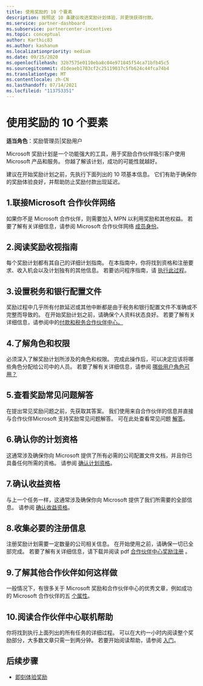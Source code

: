 ```yaml
---
title: 使用奖励的 10 个要素
description: 按照这 10 条建议改进奖励计划体验，并更快获得付款。
ms.service: partner-dashboard
ms.subservice: partnercenter-incentives
ms.topic: conceptual
author: Karthic83
ms.author: kashanum
ms.localizationpriority: medium
ms.date: 09/15/2020
ms.openlocfilehash: 32b7575e0110eba8c04e971845f54ca71bfb45c5
ms.sourcegitcommit: d1deaeb1703cf2c25119037c5fb624c44fca74b4
ms.translationtype: MT
ms.contentlocale: zh-CN
ms.lasthandoff: 07/14/2021
ms.locfileid: "113753351"
---
```

# <a name="the-10-essentials-for-working-with-incentives"></a>使用奖励的 10 个要素

**适当角色**：奖励管理员|奖励用户

Microsoft 奖励计划是一个功能强大的工具，用于奖励合作伙伴吸引客户使用 Microsoft 产品和服务。 你越了解该计划，成功的可能性就越好。

建议在开始奖励计划之前，先执行下面列出的 10 项基本信息。  它们有助于确保你的奖励体验良好，并帮助防止奖励付款出现延迟。

## <a name="1-join-the-microsoft-partner-network"></a>1.联接Microsoft 合作伙伴网络

如果你不是 Microsoft 合作伙伴，则需要加入 MPN 以利用奖励和其他权益。 若要了解有关详细信息，请参阅 Microsoft 合作伙伴网络 [成员身份](https://partner.microsoft.com/membership)。

## <a name="2-read-your-incentives-program-guide"></a>2.阅读奖励收视指南

每个奖励计划都有其自己的详细计划指南。 在本指南中，你将找到资格和注册要求、收入机会以及计划独有的其他信息。 若要访问程序指南，请 [执行此过程](incentives-determined-your-program-eligibility.md#determining-your-program-eligibility)。

## <a name="3-set-up-your-tax-and-banking-profile"></a>3.设置税务和银行配置文件

奖励过程中几乎所有付款延迟或其他中断都是由于税务和银行配置文件不准确或不完整而导致的。 在开始奖励计划之前，请确保个人资料状态良好。 若要了解有关详细信息，请参阅中的[付款和税务合作伙伴中心。](incentives-create-and-manage-your-payout-and-tax-profiles.md)

## <a name="4-learn-about-roles-and-permissions"></a>4.了解角色和权限

必须深入了解奖励计划所涉及的角色和权限。 完成此操作后，可以决定应该将哪些角色分配给公司中的人员。 若要了解有关详细信息，请参阅 [哪些用户角色可用？](incentives-faq.yml#what-user-roles-are-available-)

## <a name="5-review-the-incentives-faq"></a>5.查看奖励常见问题解答

在提出常见奖励问题之前，先获取其答案。 我们使用来自合作伙伴的信息并直接与合作伙伴Microsoft 支持奖励常见问题解答。 可在此处查看常见问题 [解答](incentives-faq.yml)。

## <a name="6-confirm-your-program-eligibility"></a>6.确认你的计划资格

这通常涉及确保你向 Microsoft 提供了所有必需的公司配置文件文档，并且你已具备任何所需的资格。 请参阅 [确认计划资格](incentives-determined-your-program-eligibility.md)。

## <a name="7-confirm-your-earnings-eligibility"></a>7.确认收益资格

与上一个任务一样，这通常涉及确保你向 Microsoft 提供了我们所需要的全部信息。 请参阅 [确认收益资格](incentives-confirm-your-earnings-eligibility.md)。

## <a name="8-gather-the-necessary-enrollment-information"></a>8.收集必要的注册信息

注册奖励计划需要一定数量的公司相关信息。 在开始使用之前，请确保一切已全部完成。 若要了解有关详细信息，请下载并阅读 pdf [合作伙伴中心奖励注册](https://assetsprod.microsoft.com/partner-center-incentives-enrollment.pdf) 。

## <a name="9-learn-how-other-partners-do-it"></a>9.了解其他合作伙伴如何这样做

一般情况下，有很多关于 Microsoft 奖励和合作伙伴中心的优秀文章，例如成功的 Microsoft 合作伙伴的五 [个属性](https://www.microsoft.com/en-us/us-partner-blog/2019/08/29/the-five-attributes-of-successful-microsoft-partners/)。

## <a name="10-read-the-partner-center-online-help"></a>10.阅读合作伙伴中心联机帮助

你将找到执行上面列出的所有任务的详细过程。 可以在大约一小时内阅读整个奖励部分，大多数文章只需一到两分钟。 若要开始阅读帮助，请参阅 [入门](incentives-get-started-intro.md)。

## <a name="next-steps"></a>后续步骤

- [即刻体验奖励](incentives-get-started-intro.md)
